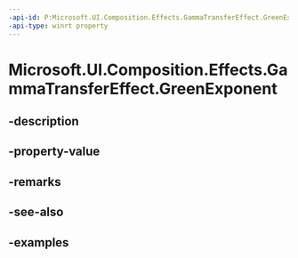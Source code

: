 ```yaml
---
-api-id: P:Microsoft.UI.Composition.Effects.GammaTransferEffect.GreenExponent
-api-type: winrt property
---
```


<!-- Property syntax.
public float GreenExponent { get;  set; }
-->

# Microsoft.UI.Composition.Effects.GammaTransferEffect.GreenExponent

## -description

## -property-value

## -remarks

## -see-also

## -examples

